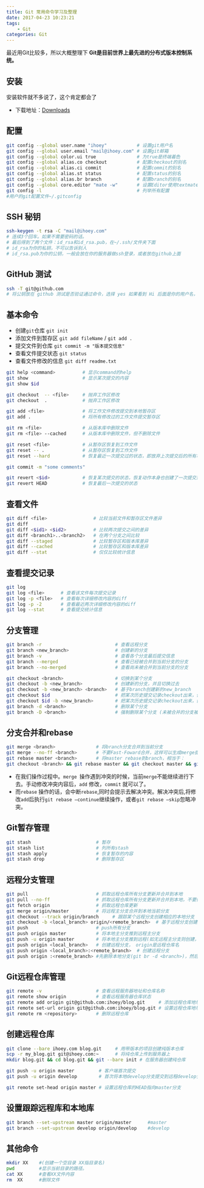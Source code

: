 ```yaml
---
title: Git 常用命令学习及整理
date: 2017-04-23 10:23:21
tags:
    - Git
categories: Git
---
```


最近用Git比较多，所以大概整理下 **Git是目前世界上最先进的分布式版本控制系统。**

<!--more-->

## 安装

安装软件就不多说了，这个肯定都会了
- 下载地址：<a class="active" href="https://git-scm.com/downloads" rel="nofollow">Downloads</a>

## 配置

```bash
git config --global user.name "ihoey"           # 设置git用户名
git config --global user.email "mail@ihoey.com" # 设置git邮箱
git config --global color.ui true               # 为true是终端着色
git config --global alias.co checkout           # 配置checkout的别名
git config --global alias.ci commit             # 配置commit的别名
git config --global alias.st status             # 配置status的别名
git config --global alias.br branch             # 配置branch的别名
git config --global core.editor "mate -w"       # 设置Editor使用textmate
git config -l                                   # 列举所有配置
#用户的git配置文件~/.gitconfig
```

## SSH 秘钥

```bash
ssh-keygen -t rsa -C "mail@ihoey.com"
# 连续3个回车。如果不需要密码的话。
# 最后得到了两个文件：id_rsa和id_rsa.pub，在~/.ssh/文件夹下面
# id_rsa为你的私钥，不可以告诉别人
# id_rsa.pub为你的公钥，一般会放在你的服务器做ssh登录，或者放在github上面
```


## GitHub 测试

```bash
ssh -T git@github.com
# 将公钥放在 github 测试是否验证通过命令，选择 yes 如果看到 Hi 后面是你的用户名，就说明成功了。
```

## 基本命令

- 创建`git`仓库 `git init`
- 添加文件到暂存区 `git add fileName` / `git add .`
- 提交文件到仓库 `git commit -m "版本提交信息"`
- 查看文件提交状态 `git status`
- 查看文件修改的信息 `git diff readme.txt `

```bash
git help <command>          # 显示command的help
git show                    # 显示某次提交的内容
git show $id

git checkout  -- <file>     # 抛弃工作区修改
git checkout  .             # 抛弃工作区修改

git add <file>              # 将工作文件修改提交到本地暂存区
git add .                   # 将所有修改过的工作文件提交暂存区

git rm <file>               # 从版本库中删除文件
git rm <file> --cached      # 从版本库中删除文件，但不删除文件

git reset <file>            # 从暂存区恢复到工作文件
git reset -- .              # 从暂存区恢复到工作文件
git reset --hard            # 恢复最近一次提交过的状态，即放弃上次提交后的所有本次修改

git commit -m "some comments"

git revert <$id>            # 恢复某次提交的状态，恢复动作本身也创建了一次提交对象
git revert HEAD             # 恢复最后一次提交的状态
```


## 查看文件

```bash
git diff <file>                 # 比较当前文件和暂存区文件差异
git diff
git diff <$id1> <$id2>          # 比较两次提交之间的差异
git diff <branch1>..<branch2>   # 在两个分支之间比较
git diff --staged               # 比较暂存区和版本库差异
git diff --cached               # 比较暂存区和版本库差异
git diff --stat                 # 仅仅比较统计信息
```

## 查看提交记录

```bash
git log
git log <file>      # 查看该文件每次提交记录
git log -p <file>   # 查看每次详细修改内容的diff
git log -p -2       # 查看最近两次详细修改内容的diff
git log --stat      # 查看提交统计信息
```

## 分支管理

```bash
git branch -r                           # 查看远程分支
git branch <new_branch>                 # 创建新的分支
git branch -v                           # 查看各个分支最后提交信息
git branch --merged                     # 查看已经被合并到当前分支的分支
git branch --no-merged                  # 查看尚未被合并到当前分支的分支

git checkout <branch>                   # 切换到某个分支
git checkout -b <new_branch>            # 创建新的分支，并且切换过去
git checkout -b <new_branch> <branch>   # 基于branch创建新的new_branch
git checkout $id                        # 把某次历史提交记录checkout出来，但无分支信息，切换到其他分支会自动删除
git checkout $id -b <new_branch>        # 把某次历史提交记录checkout出来，创建成一个分支
git branch -d <branch>                  # 删除某个分支
git branch -D <branch>                  # 强制删除某个分支 (未被合并的分支被删除的时候需要强制)
```

## 分支合并和rebase

```bash
git merge <branch>               # 将branch分支合并到当前分支
git merge --no-ff <branch>       # 不要Fast-Foward合并，这样可以生成merge提交
git rebase master <branch>       # 将master rebase到branch，相当于：
git checkout <branch> && git rebase master && git checkout master && git merge <branch>
```

- 在我们操作过程中。`merge `操作遇到冲突的时候，当前`merge`不能继续进行下去。手动修改冲突内容后，`add` 修改，`commit` 就可以了。
- 而`rebase` 操作的话，会中断`rebase`,同时会提示去解决冲突。解决冲突后,将修改`add`后执行`git rebase –continue`继续操作，或者`git rebase –skip`忽略冲突。

## Git暂存管理

```bash
git stash                        # 暂存
git stash list                   # 列所有stash
git stash apply                  # 恢复暂存的内容
git stash drop                   # 删除暂存区
```

## 远程分支管理

```bash
git pull                         # 抓取远程仓库所有分支更新并合并到本地
git pull --no-ff                 # 抓取远程仓库所有分支更新并合并到本地，不要快进合并
git fetch origin                 # 抓取远程仓库更新
git merge origin/master          # 将远程主分支合并到本地当前分支
git checkout --track origin/branch     # 跟踪某个远程分支创建相应的本地分支
git checkout -b <local_branch> origin/<remote_branch>  # 基于远程分支创建本地分支，功能同上
git push                         # push所有分支
git push origin master           # 将本地主分支推到远程主分支
git push -u origin master        # 将本地主分支推到远程(如无远程主分支则创建，用于初始化远程仓库)
git push origin <local_branch>   # 创建远程分支， origin是远程仓库名
git push origin <local_branch>:<remote_branch>  # 创建远程分支
git push origin :<remote_branch> #先删除本地分支(git br -d <branch>)，然后再push删除远程分支
```

## Git远程仓库管理

```bash
git remote -v                    # 查看远程服务器地址和仓库名称
git remote show origin           # 查看远程服务器仓库状态
git remote add origin git@github.com:ihoey/blog.git     # 添加远程仓库地址
git remote set-url origin git@github.com:ihoey/blog.git # 设置远程仓库地址(用于修改远程仓库地址)
git remote rm <repository>       # 删除远程仓库
```

## 创建远程仓库

```bash
git clone --bare ihoey.com blog.git     # 用带版本的项目创建纯版本仓库
scp -r my_blog.git git@ihoey.com:~      # 将纯仓库上传到服务器上
mkdir blog.git && cd blog.git && git --bare init # 在服务器创建纯仓库

git push -u origin master         # 客户端首次提交
git push -u origin develop        # 首次将本地develop分支提交到远程develop分支，并且track

git remote set-head origin master # 设置远程仓库的HEAD指向master分支
```

## 设置跟踪远程库和本地库

```bash
git branch --set-upstream master origin/master      #master
git branch --set-upstream develop origin/develop    #develop
```

## 其他命令

```bash
mkdir XX    #(创建一个空目录 XX指目录名)
pwd         #显示当前目录的路径。
cat XX      #查看XX文件内容
rm  XX      #删除文件
```
